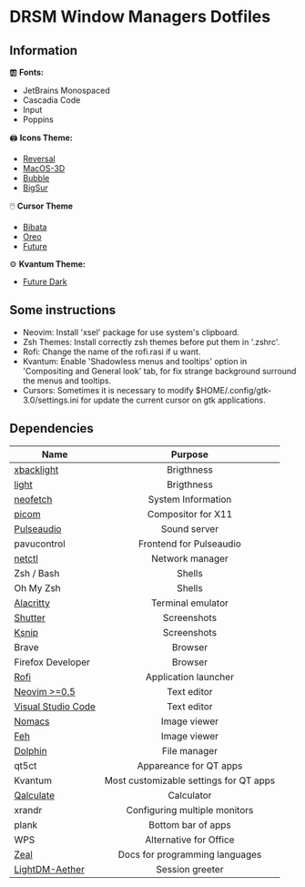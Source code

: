 # DRSM Window Managers Dotfiles

## Information

🆎 **Fonts:**
* JetBrains Monospaced
* Cascadia Code
* Input
* Poppins

🖨️ **Icons Theme:**
* [Reversal](https://www.pling.com/p/1340791/)
* [MacOS-3D](https://www.pling.com/p/1412504/)
* [Bubble](https://www.pling.com/p/1537795)
* [BigSur](https://www.pling.com/p/1399044)

🖱️ **Cursor Theme**
* [Bibata](https://store.kde.org/p/1197198/)
* [Oreo](https://store.kde.org/p/1360254/)
* [Future](https://store.kde.org/p/1519633/)

⚙️ **Kvantum Theme:**
* [Future Dark](https://store.kde.org/p/1496172/)

## Some instructions

* Neovim:         Install 'xsel' package for use system's clipboard.
* Zsh Themes:     Install correctly zsh themes before put them in '.zshrc'.
* Rofi:           Change the name of the rofi.rasi if u want.
* Kvantum:        Enable 'Shadowless menus and tooltips' option in 'Compositing and General look' tab,
                  for fix strange background surround the menus and tooltips.
* Cursors:        Sometimes it is necessary to modify $HOME/.config/gtk-3.0/settings.ini for update
                  the current cursor on gtk applications.

## Dependencies

| Name          | Purpose       |
| ------------- |:-------------:|
| [xbacklight](https://github.com/tcatm/xbacklight)| Brigthness    |
| [light](https://github.com/haikarainen/light)| Brigthness    |
| [neofetch](https://github.com/dylanaraps/neofetch)|System Information|
| [picom](https://github.com/yshui/picom)|Compositor for X11|
| [Pulseaudio](https://wiki.archlinux.org/title/PulseAudio)|Sound server|
| pavucontrol | Frontend for Pulseaudio|
| [netctl](https://github.com/joukewitteveen/netctl)|Network manager|
| Zsh / Bash | Shells |
| Oh My Zsh | Shells |
| [Alacritty](https://github.com/alacritty/alacritty)|Terminal emulator|
| [Shutter](https://shutter-project.org/)|Screenshots|
| [Ksnip](https://github.com/ksnip/ksnip)|Screenshots|
| Brave|Browser|
| Firefox Developer|Browser|
| [Rofi](https://github.com/davatorium/rofi)|Application launcher|
| [Neovim >=0.5](https://github.com/neovim/neovim)|Text editor|
| [Visual Studio Code](https://github.com/microsoft/vscode)| Text editor|
| [Nomacs](https://github.com/nomacs/nomacs)|Image viewer|
| [Feh](https://github.com/derf/feh) |Image viewer|
| [Dolphin](https://github.com/KDE/dolphin)| File manager|
| qt5ct | Appareance for QT apps|
| Kvantum| Most customizable settings for QT apps|
| [Qalculate](https://qalculate.github.io/)| Calculator|
| xrandr| Configuring multiple monitors|
| plank|Bottom bar of apps|
| WPS| Alternative for Office|
| [Zeal](https://zealdocs.org/download.html#linux)| Docs for programming languages|
| [LightDM-Aether](https://github.com/NoiSek/Aether) | Session greeter |
